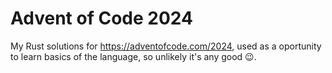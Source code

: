# Advent of Code 2024

My Rust solutions for https://adventofcode.com/2024, used as a oportunity to
learn basics of the language, so unlikely it's any good 😉.
